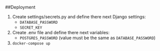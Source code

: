 ##Deployment
1. Create settings/secrets.py and define there next Django settings:
   * `DATABASE_PASSWORD`
   * `SECRET_KEY`
2. Create .env file and define there next variables:
   * `POSTGRES_PASSWORD` (value must be the same as `DATABASE_PASSWORD`)
3. `docker-compose up`